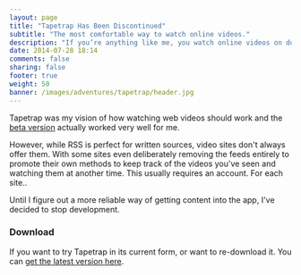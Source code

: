 ```yaml
---
layout: page
title: "Tapetrap Has Been Discontinued"
subtitle: "The most comfortable way to watch online videos."
description: "If you’re anything like me, you watch online videos on dozens of different websites. I want to keep up with new content and easily browse clips from any site with a feed."
date: 2014-07-28 18:14
comments: false
sharing: false
footer: true
weight: 50
banner: /images/adventures/tapetrap/header.jpg
---
```


Tapetrap was my vision of how watching web videos should work and the [beta version](/tapetrap/download) actually worked very well for me.

However, while RSS is perfect for written sources, video sites don't always offer them. With some sites even deliberately removing the feeds entirely to promote their own methods to keep track of the videos you've seen and watching them at another time. This usually requires an account. For each site..

Until I figure out a more reliable way of getting content into the app, I've decided to stop development.

### Download

If you want to try Tapetrap in its current form, or want to re-download it. You can [get the latest version here](/tapetrap/download).
